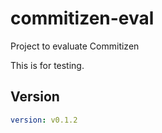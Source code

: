 # commitizen-eval
Project to evaluate Commitizen

This is for testing.

## Version

```yaml
version: v0.1.2
```